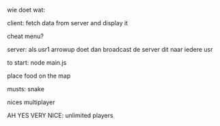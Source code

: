 wie doet wat:

client:
fetch data from server and display it

cheat menu?

server:
als usr1 arrowup doet dan broadcast de server dit naar iedere usr 

to start:
node main.js

place food on the map

musts:
snake

nices
multiplayer

AH YES VERY NICE:
unlimited players